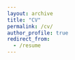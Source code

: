 ```yaml
---
layout: archive
title: "CV"
permalink: /cv/
author_profile: true
redirect_from:
  - /resume
---
```



<embed src="C:\Users\atrip\OneDrive - Vanderbilt\Desktop\GitHub\alectripp.github.io\files\Tripp CV.pdf" 
 width="500" height="375" 
 type="application/pdf">
